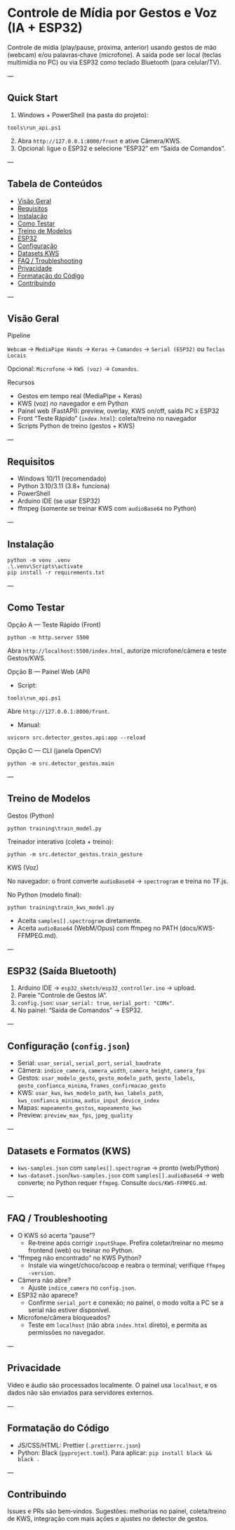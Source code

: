 # Controle de Mídia por Gestos e Voz (IA + ESP32)

Controle de mídia (play/pause, próxima, anterior) usando gestos de mão (webcam) e/ou palavras‑chave (microfone). A saída pode ser local (teclas multimídia no PC) ou via ESP32 como teclado Bluetooth (para celular/TV).

—

## Quick Start

1) Windows + PowerShell (na pasta do projeto):
```
tools\run_api.ps1
```
2) Abra `http://127.0.0.1:8000/front` e ative Câmera/KWS. 
3) Opcional: ligue o ESP32 e selecione “ESP32” em “Saída de Comandos”.

—

## Tabela de Conteúdos

- [Visão Geral](#visão-geral)
- [Requisitos](#requisitos)
- [Instalação](#instalação)
- [Como Testar](#como-testar)
- [Treino de Modelos](#treino-de-modelos)
- [ESP32](#esp32-saída-bluetooth)
- [Configuração](#configuração-configjson)
- [Datasets KWS](#datasets-e-formatos-kws)
- [FAQ / Troubleshooting](#faq--troubleshooting)
- [Privacidade](#privacidade)
- [Formatação do Código](#formatação-do-código)
- [Contribuindo](#contribuindo)

—

## Visão Geral

Pipeline

`Webcam` → `MediaPipe Hands` → `Keras` → `Comandos` → `Serial (ESP32)` ou `Teclas Locais`

Opcional: `Microfone` → `KWS (voz)` → `Comandos`.

Recursos

- Gestos em tempo real (MediaPipe + Keras)
- KWS (voz) no navegador e em Python
- Painel web (FastAPI): preview, overlay, KWS on/off, saída PC x ESP32
- Front “Teste Rápido” (`index.html`): coleta/treino no navegador
- Scripts Python de treino (gestos + KWS)

—

## Requisitos

- Windows 10/11 (recomendado) 
- Python 3.10/3.11 (3.8+ funciona) 
- PowerShell
- Arduino IDE (se usar ESP32)
- ffmpeg (somente se treinar KWS com `audioBase64` no Python)

—

## Instalação

```
python -m venv .venv
.\.venv\Scripts\activate
pip install -r requirements.txt
```

—

## Como Testar

Opção A — Teste Rápido (Front)

```
python -m http.server 5500
```
Abra `http://localhost:5500/index.html`, autorize microfone/câmera e teste Gestos/KWS.

Opção B — Painel Web (API)

- Script:
```
tools\run_api.ps1
```
Abre `http://127.0.0.1:8000/front`.

- Manual:
```
uvicorn src.detector_gestos.api:app --reload
```

Opção C — CLI (janela OpenCV)

```
python -m src.detector_gestos.main
```

—

## Treino de Modelos

Gestos (Python)

```
python training\train_model.py
```
Treinador interativo (coleta + treino):
```
python -m src.detector_gestos.train_gesture
```

KWS (Voz)

No navegador: o front converte `audioBase64` → `spectrogram` e treina no TF.js.

No Python (modelo final):
```
python training\train_kws_model.py
```
- Aceita `samples[].spectrogram` diretamente.
- Aceita `audioBase64` (WebM/Opus) com ffmpeg no PATH (docs/KWS-FFMPEG.md).

—

## ESP32 (Saída Bluetooth)

1) Arduino IDE → `esp32_sketch/esp32_controller.ino` → upload.
2) Pareie “Controle de Gestos IA”.
3) `config.json`: `usar_serial: true`, `serial_port: "COMx"`.
4) No painel: “Saída de Comandos” → ESP32.

—

## Configuração (`config.json`)

- Serial: `usar_serial`, `serial_port`, `serial_baudrate`
- Câmera: `indice_camera`, `camera_width`, `camera_height`, `camera_fps`
- Gestos: `usar_modelo_gesto`, `gesto_modelo_path`, `gesto_labels`, `gesto_confianca_minima`, `frames_confirmacao_gesto`
- KWS: `usar_kws`, `kws_modelo_path`, `kws_labels_path`, `kws_confianca_minima`, `audio_input_device_index`
- Mapas: `mapeamento_gestos`, `mapeamento_kws`
- Preview: `preview_max_fps`, `jpeg_quality`

—

## Datasets e Formatos (KWS)

- `kws-samples.json` com `samples[].spectrogram` → pronto (web/Python)
- `kws-dataset.json`/`kws-samples.json` com `samples[].audioBase64` → web converte; no Python requer `ffmpeg`.
Consulte `docs/KWS-FFMPEG.md`.

—

## FAQ / Troubleshooting

- O KWS só acerta “pause”? 
  - Re‑treine após corrigir `inputShape`. Prefira coletar/treinar no mesmo frontend (web) ou treinar no Python.
- “ffmpeg não encontrado” no KWS Python?
  - Instale via winget/choco/scoop e reabra o terminal; verifique `ffmpeg -version`.
- Câmera não abre?
  - Ajuste `indice_camera` no `config.json`.
- ESP32 não aparece?
  - Confirme `serial_port` e conexão; no painel, o modo volta a PC se a serial não estiver disponível.
- Microfone/câmera bloqueados?
  - Teste em `localhost` (não abra `index.html` direto), e permita as permissões no navegador.

—

## Privacidade

Vídeo e áudio são processados localmente. O painel usa `localhost`, e os dados não são enviados para servidores externos.

—

## Formatação do Código

- JS/CSS/HTML: Prettier (`.prettierrc.json`)
- Python: Black (`pyproject.toml`). Para aplicar: `pip install black && black .`

—

## Contribuindo

Issues e PRs são bem‑vindos. Sugestões: melhorias no painel, coleta/treino de KWS, integração com mais ações e ajustes no detector de gestos.
